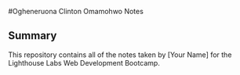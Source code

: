 #Ogheneruona Clinton Omamohwo Notes

## Summary 

This repository contains all of the notes taken by [Your Name] for the Lighthouse Labs Web Development Bootcamp.
